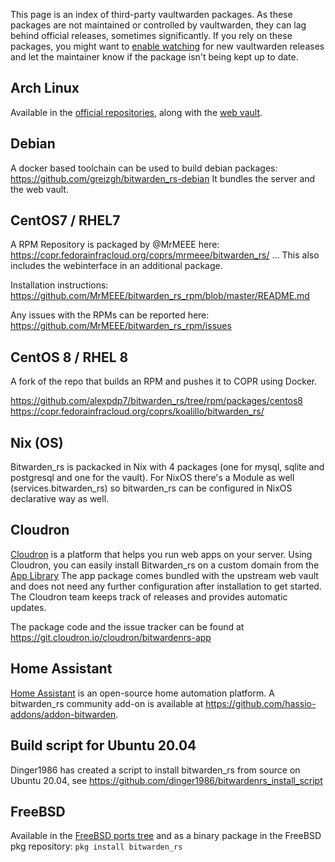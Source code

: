 This page is an index of third-party vaultwarden packages. As these packages are not maintained or controlled by vaultwarden, they can lag behind official releases, sometimes significantly. If you rely on these packages, you might want to [enable watching](https://docs.github.com/en/github/managing-subscriptions-and-notifications-on-github/viewing-your-subscriptions#configuring-your-watch-settings-for-an-individual-repository) for new vaultwarden releases and let the maintainer know if the package isn't being kept up to date.

## Arch Linux

Available in the [official repositories](https://www.archlinux.org/packages/community/x86_64/bitwarden_rs/), along with the [web vault](https://www.archlinux.org/packages/community/any/bitwarden_rs-web/).

## Debian

A docker based toolchain can be used to build debian packages: https://github.com/greizgh/bitwarden_rs-debian
It bundles the server and the web vault.


## CentOS7 / RHEL7

A RPM Repository is packaged by @MrMEEE here: https://copr.fedorainfracloud.org/coprs/mrmeee/bitwarden_rs/ ... This also includes the webinterface in an additional package. 

Installation instructions: https://github.com/MrMEEE/bitwarden_rs_rpm/blob/master/README.md

Any issues with the RPMs can be reported here: https://github.com/MrMEEE/bitwarden_rs_rpm/issues

## CentOS 8 / RHEL 8

A fork of the repo that builds an RPM and pushes it to COPR using Docker.

https://github.com/alexpdp7/bitwarden_rs/tree/rpm/packages/centos8
https://copr.fedorainfracloud.org/coprs/koalillo/bitwarden_rs/

## Nix (OS)

Bitwarden_rs is packacked in Nix with 4 packages (one for mysql, sqlite and postgresql and one for the vault). For NixOS there's a Module as well (services.bitwarden_rs) so bitwarden_rs can be configured in NixOS declarative way as well. 


## Cloudron

[Cloudron](https://cloudron.io) is a platform that helps you run web apps on your server. 
Using Cloudron, you can easily install Bitwarden_rs on a custom domain from the [App Library](https://cloudron.io/store/com.github.bitwardenrs.html)
The app package comes bundled with the upstream web vault and does not need any further configuration after installation to get started. The Cloudron team keeps track of releases and provides automatic updates.

The package code and the issue tracker can be found at https://git.cloudron.io/cloudron/bitwardenrs-app
 
## Home Assistant

[Home Assistant](https://www.home-assistant.io/) is an open-source home automation platform. A bitwarden_rs community add-on is available at https://github.com/hassio-addons/addon-bitwarden.

## Build script for Ubuntu 20.04
Dinger1986 has created a script to install bitwarden_rs from source on Ubuntu 20.04, see
https://github.com/dinger1986/bitwardenrs_install_script

## FreeBSD

Available in the [FreeBSD ports tree](https://www.freshports.org/security/bitwarden_rs/) and as a binary package in the FreeBSD pkg repository: `pkg install bitwarden_rs`
